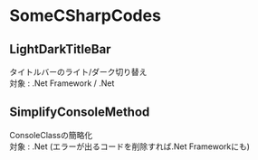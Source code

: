 # SomeCSharpCodes

## LightDarkTitleBar
タイトルバーのライト/ダーク切り替え<br>
対象 : .Net Framework / .Net


## SimplifyConsoleMethod
ConsoleClassの簡略化<br>
対象 : .Net (エラーが出るコードを削除すれば.Net Frameworkにも)
